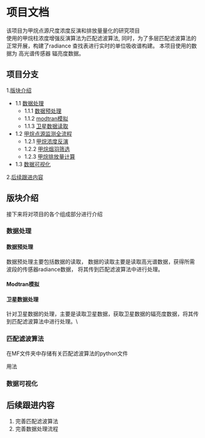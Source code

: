 # 项目文档
该项目为甲烷点源尺度浓度反演和排放量量化的研究项目\
使用的甲烷柱浓度增强反演算法为匹配滤波算法,
同时，为了多层匹配滤波算法的正常开展，构建了radiance 查找表进行实时的单位吸收谱构建。
本项目使用的数据为 高光谱传感器 辐亮度数据。 


## 项目分支
1.[版块介绍](#板块介绍)
- 1.1 [数据处理](#数据处理)
  * 1.1.1 [数据预处理](#数据预处理)
  * 1.1.2 [modtran模拟](#modtran模拟)
  * 1.1.3 [卫星数据读取](#卫星数据读取)
- 1.2 [甲烷点源监测全流程](#甲烷点源监测)
  * 1.2.1 [甲烷浓度反演](#浓度反演)
  * 1.2.2 [甲烷烟羽筛选](#烟羽识别)
  * 1.2.3 [甲烷排放量计算](#排放估算)
- 1.3 [数据可视化](#数据可视化)

2.[后续跟进内容](#后续跟进内容)


## 版块介绍
接下来将对项目的各个组成部分进行介绍 

### 数据处理
#### 数据预处理
数据预处理主要包括数据的读取， 数据的读取主要是读取高光谱数据，获得所需波段的传感器radiance数据，
将其传到匹配滤波算法中进行处理。



#### Modtran模拟

#### 卫星数据处理
针对卫星数据的处理，主要是读取卫星数据，获取卫星数据的辐亮度数据，将其传到匹配滤波算法中进行处理。\


### 匹配滤波算法
在MF文件夹中存储有关匹配滤波算法的python文件

用法


### 数据可视化


## 后续跟进内容
1. 完善匹配滤波算法
2. 完善数据处理流程






























